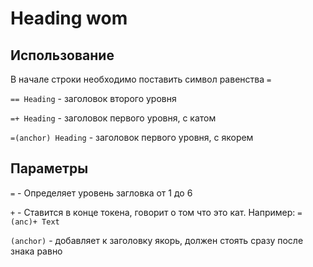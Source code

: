 # Heading wom
## Использование
В начале строки необходимо поставить символ равенства `=`

`== Heading` - заголовок второго уровня

`=+ Heading` - заголовок первого уровня, с катом

`=(anchor) Heading` - заголовок первого уровня, с якорем 

## Параметры
`=` - Определяет уровень загловка от 1 до 6

`+` - Ставится в конце токена, говорит о том что это кат. Например: `=(anc)+ Text`

`(anchor)` - добавляет к заголовку якорь, должен стоять сразу после знака равно 
